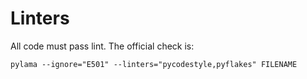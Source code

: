 # Linters
All code must pass lint. The official check is:

    pylama --ignore="E501" --linters="pycodestyle,pyflakes" FILENAME
